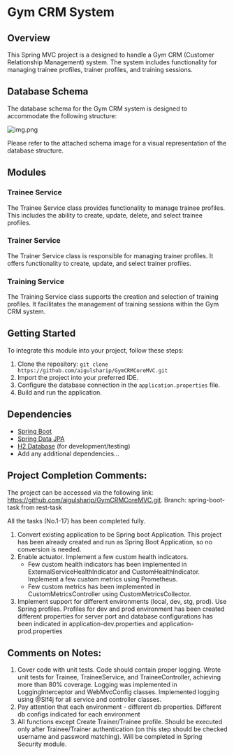 # Gym CRM System

## Overview

This Spring MVC project is a designed to handle a Gym CRM (Customer Relationship Management) system. The system includes functionality for managing trainee profiles, trainer profiles, and training sessions.

## Database Schema

The database schema for the Gym CRM system is designed to accommodate the following structure:

![img.png](img.png)

Please refer to the attached schema image for a visual representation of the database structure.

## Modules

### Trainee Service

The Trainee Service class provides functionality to manage trainee profiles. This includes the ability to create, update, delete, and select trainee profiles.

### Trainer Service
The Trainer Service class is responsible for managing trainer profiles. It offers functionality to create, update, and select trainer profiles.

### Training Service
The Training Service class supports the creation and selection of training profiles. It facilitates the management of training sessions within the Gym CRM system.

## Getting Started

To integrate this module into your project, follow these steps:

1. Clone the repository: `git clone https://github.com/aigulsharip/GymCRMCoreMVC.git`
2. Import the project into your preferred IDE.
3. Configure the database connection in the `application.properties` file.
4. Build and run the application.

## Dependencies

- [Spring Boot](https://spring.io/projects/spring-boot)
- [Spring Data JPA](https://spring.io/projects/spring-data-jpa)
- [H2 Database](https://www.h2database.com/html/main.html) (for development/testing)
- Add any additional dependencies...


## Project Completion Comments:
The project can be accessed via the following link: https://github.com/aigulsharip/GymCRMCoreMVC.git. 
Branch: spring-boot-task from rest-task 

All the tasks (No.1-17) has been completed fully.
1. Convert existing application to be Spring boot Application.
    This project has been already created and run as Spring Boot Application, so no conversion is needed.
2. Enable actuator.
     Implement a few custom health indicators.
     * Few custom health indicators has been implemented in ExternalServiceHealthIndicator and CustomHealthIndicator. 
     Implement a few custom metrics using Prometheus.
     * Few custom metrics has been implemented in CustomMetricsController using CustomMetricsCollector.
3. Implement support for different environments (local, dev, stg, prod). Use Spring profiles.
   Profiles for dev and prod environment has been created
   different properties for server port and database configurations has been indicated in 
   application-dev.properties and application-prod.properties

## Comments on Notes:

1. Cover code with unit tests. Code should contain proper logging.
   Wrote unit tests for Trainee, TraineeService, and TraineeController, achieving more than 80% coverage.
   Logging was implemented in LoggingInterceptor and WebMvcConfig classes.
   Implemented logging using @Slf4j for all service and controller classes.
2. Pay attention that each environment - different db properties.
   Different db configs indicated for each environment
3. All functions except Create Trainer/Trainee profile. Should be executed only after Trainee/Trainer authentication (on this step should be checked
username and password matching).
   Will be completed in Spring Security module.
